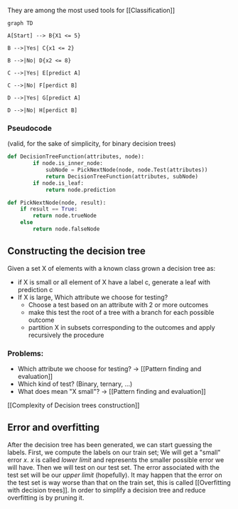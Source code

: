 They are among the most used tools for [[Classification]]

```mermaid
graph TD

A[Start] --> B{X1 <= 5}

B -->|Yes| C{x1 <= 2}

B -->|No| D{x2 <= 8}

C -->|Yes| E[predict A]

C -->|No| F[perdict B]

D -->|Yes| G[predict A]

D -->|No| H[perdict B]

```

### Pseudocode
(valid, for the sake of simplicity, for binary decision trees)
```python
def DecisionTreeFunction(attributes, node):
		if node.is_inner_node:
			subNode = PickNextNode(node, node.Test(attributes))
			return DecisionTreeFunction(attributes, subNode)
		if node.is_leaf:
			return node.prediction

def PickNextNode(node, result):
	if result == True:
		return node.trueNode
	else 
		return node.falseNode
```


## Constructing the decision tree
Given a set X of elements with a known class grown a decision tree as:
- if X is small or all element of X have a label c, generate a leaf with prediction c
- If X is large, Which attribute we choose for testing? 
	- Choose a test based on an attribute with 2 or more outcomes
	- make this test the root of a tree with a branch for each possible outcome
	- partition X in subsets corresponding to the outcomes and apply recursively the procedure

### Problems:
- Which attribute we choose for testing? -> [[Pattern finding and evaluation]]
- Which kind of test? (Binary, ternary, ...)
- What does mean "X small"? -> [[Pattern finding and evaluation]]

[[Complexity of Decision trees construction]]


## Error and overfitting

After the decision tree has been generated, we can start guessing the labels. First, we compute the labels on our train set; We will get a "small" error $x$. $x$ is called _lower limit_ and represents the smaller possible error we will have. Then we will test on our test set. The error associated with the test set will be our _upper limit_ (hopefully). It may happen that the error on the test set is way worse than that on the train set, this is called [[Overfitting with decision trees]].
In order to simplify a decision tree and reduce overfitting is by pruning it.